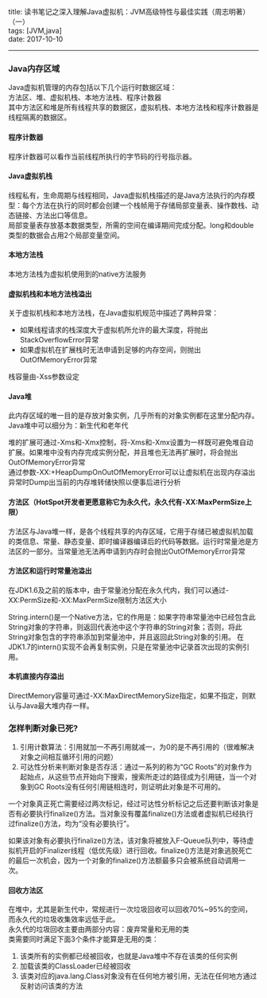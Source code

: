 title: 读书笔记之深入理解Java虚拟机：JVM高级特性与最佳实践（周志明著）（一）  
tags: [JVM,java]  
date: 2017-10-10  

---  

### Java内存区域 ###  

Java虚拟机管理的内存包括以下几个运行时数据区域：  
方法区、堆、虚拟机栈、本地方法栈、程序计数器  
其中方法区和堆是所有线程共享的数据区，虚拟机栈、本地方法栈和程序计数器是线程隔离的数据区。  

#### 程序计数器 ####  

程序计数器可以看作当前线程所执行的字节码的行号指示器。  

#### Java虚拟机栈 ####  

线程私有，生命周期与线程相同，Java虚拟机栈描述的是Java方法执行的内存模型：每个方法在执行的同时都会创建一个栈帧用于存储局部变量表、操作数栈、动态链接、方法出口等信息。  
局部变量表存放基本数据类型，所需的空间在编译期间完成分配。long和double类型的数据会占用2个局部变量空间。  

#### 本地方法栈 ####  

本地方法栈为虚拟机使用到的native方法服务

#### 虚拟机栈和本地方法栈溢出 ####

关于虚拟机栈和本地方法栈，在Java虚拟机规范中描述了两种异常：  
- 如果线程请求的栈深度大于虚拟机所允许的最大深度，将抛出StackOverflowError异常  
- 如果虚拟机在扩展栈时无法申请到足够的内存空间，则抛出OutOfMemoryError异常  

栈容量由-Xss参数设定

#### Java堆 ####   

此内存区域的唯一目的是存放对象实例，几乎所有的对象实例都在这里分配内存。Java堆中可以细分为：新生代和老年代  

堆的扩展可通过-Xms和-Xmx控制，将-Xms和-Xmx设置为一样既可避免堆自动扩展。如果堆中没有内存完成实例分配，并且堆也无法再扩展时，将会抛出OutOfMemoryError异常  
通过参数-XX:+HeapDumpOnOutOfMemoryError可以让虚拟机在出现内存溢出异常时Dump出当前的内存堆转储快照以便事后进行分析

#### 方法区（HotSpot开发者更愿意称它为永久代，永久代有-XX:MaxPermSize上限） ####    

方法区与Java堆一样，是各个线程共享的内存区域，它用于存储已被虚拟机加载的类信息、常量、静态变量、即时编译器编译后的代码等数据。运行时常量池是方法区的一部分。当常量池无法再申请到内存时会抛出OutOfMemoryError异常  

#### 方法区和运行时常量池溢出 ####  

在JDK1.6及之前的版本中，由于常量池分配在永久代内，我们可以通过-XX:PermSize和-XX:MaxPermSize限制方法区大小  

String.intern()是一个Native方法，它的作用是：如果字符串常量池中已经包含此String对象的字符串，则返回代表池中这个字符串的String对象；否则，将此String对象包含的字符串添加到常量池中，并且返回此String对象的引用。
在JDK1.7的intern()实现不会再复制实例，只是在常量池中记录首次出现的实例引用。  

#### 本机直接内存溢出 ####  

DirectMemory容量可通过-XX:MaxDirectMemorySize指定，如果不指定，则默认与Java最大堆内存一样。  

### 怎样判断对象已死? ###   

1. 引用计数算法：引用就加一不再引用就减一，为0的是不再引用的（很难解决对象之间相互循环引用的问题）  
2. 可达性分析来判断对象是否存活：通过一系列的称为“GC Roots”的对象作为起始点，从这些节点开始向下搜索，搜索所走过的路径成为引用链，当一个对象到GC Roots没有任何引用链相连时，则证明此对象是不可用的。  

一个对象真正死亡需要经过两次标记，经过可达性分析标记之后还要判断该对象是否有必要执行finalize()方法。当对象没有覆盖finalize()方法或者虚拟机已经执行过finalize()方法，均为“没有必要执行”。

如果该对象有必要执行finalize()方法，该对象将被放入F-Queue队列中，等待虚拟机开启的Finalizer线程（低优先级）进行回收。finalize()方法是对象逃脱死亡的最后一次机会，因为一个对象的finalize()方法额最多只会被系统自动调用一次。  

#### 回收方法区 ####  

在堆中，尤其是新生代中，常规进行一次垃圾回收可以回收70%~95%的空间，而永久代的垃圾收集效率远低于此。  
永久代的垃圾回收主要由两部分内容：废弃常量和无用的类  
类需要同时满足下面3个条件才能算是无用的类：  
1. 该类所有的实例都已经被回收，也就是Java堆中不存在该类的任何实例  
2. 加载该类的ClassLoader已经被回收  
3. 该类对应的java.lang.Class对象没有在任何地方被引用，无法在任何地方通过反射访问该类的方法  
